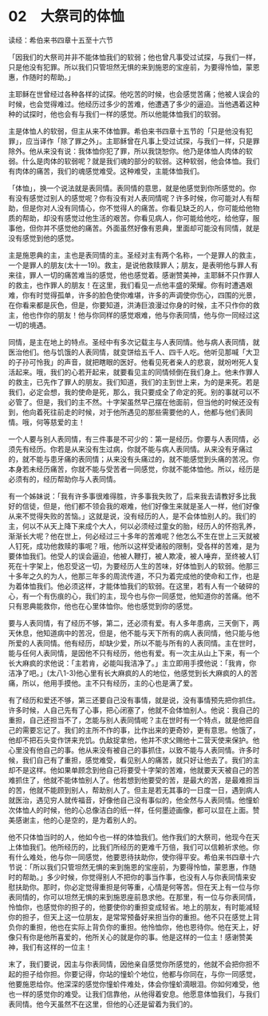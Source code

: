 # 02　大祭司的体恤


读经：希伯来书四章十五至十六节

「因我们的大祭司并非不能体恤我们的软弱；他也曾凡事受过试探，与我们一样，只是他没有犯罪。所以我们只管坦然无惧的来到施恩的宝座前，为要得怜恤，蒙恩惠，作随时的帮助。」

主耶稣在世曾经过各种各样的试探。他吃苦的时候，也会感觉苦痛；他被人误会的时候，也会觉得难过。他经历过多少的苦难，他遭遇了多少的逼迫。当他遇着这种种的试探时，他也会有与我们一样的感觉。所以他能体恤我们的软弱。

主是体恤人的软弱，但主从来不体恤罪。希伯来书四章十五节的「只是他没有犯罪」，应当译作「除了罪之外」。主耶稣曾在凡事上受过试探，与我们一样，只是罪除外。他从来没有说：我体恤你犯了罪，所以我饶恕你。他乃是体恤人肉体的软弱。什么是肉体的软弱呢？就是我们魂的部分的软弱。这种软弱，他会体恤。我们有肉体的痛苦，我们的魂感觉难受。这种难受，主能体恤我们。

「体恤」，换一个说法就是表同情。表同情的意思，就是他感觉到你所感觉的。你有没有感觉过别人的感觉呢？你有没有对人表同情呢？许多时候，你可能对人有帮助，但是你对人没有同情心，你不觉得人的痛苦。你看见缺乏的人，你可能给他物质的帮助，却没有感觉过他生活的艰苦。你看见病人，你可能给他吃，给他穿，服事他，但你并不感觉他的痛苦。外面虽然好像有恩典，里面却可能没有同情，就是没有感觉到他的感觉。

主是施恩典的主，主也是表同情的主。圣经对主有两个名称，一个是罪人的救主，一个是罪人的朋友(太十一19)。救主，是说他救赎罪人；朋友，是表明他与罪人有来往，罪人一切的痛苦难当的感觉，他也感觉着。感谢赞美神，主耶稣不只作罪人的救主，也作罪人的朋友！在这里，我们看见一点他丰盛的荣耀。你有时遭遇艰难，你有时觉得孤单，许多的脸色使你难堪，许多的声调使你伤心，四围的光景，在你看来都是灰色，但是，你要知道，洪涛巨浪漫过你身的时候，主不只作你的救主，他也作你的朋友！他与你同样的感觉艰难，他与你表同情，他与你一同经过这一切的境遇。

同情，是主在地上的特点。圣经中有多次记载主与人表同情。他与病人表同情，就医治他们。他与饥饿的人表同情，就变饼给五千人、四千人吃。他听见那喊「大卫的子孙可怜我」的声音，就把瞎眼的医好。他看见死者亲人的悲哀，就吩咐死人复活起来。哦，我们的心若开起来，就要看见主的同情倾倒在我们身上。他未作罪人的救主，已先作了罪人的朋友。我们知道，我们的主到世上来，为的是来死。若是我们，必定会想，我的使命是死，那么，我只要成全了命定的死。别的事就可以不必管了。但是，我们的主不然。十字架虽然早己摆在他面前，但当他的时候还没有到，他向着死往前走的时候，对于他所遇见的那些需要他的人，他都与他们表同情。哦，何等慈爱的主！

一个人要与别人表同情，有三件事是不可少的：第一是经历。你要与人表同情，必须先有经历。你若是从来没有生过病，你就不能与病人表同情。从来没有牙痛过的，就不能与患牙痛的表同情；从来没有头痛过的，就不能感觉到头痛的苦况。你本身若未经历痛苦，你就不能与受苦者一同感觉，你就不能体恤他。所以，经历是必须有的，经历帮助你与人表同情。

有一个姊妹说：「我有许多事很难得胜，许多事我失败了，后来我去请教好多比我好的信徒，但是，他们都不领会我的艰难，他们好像生来就是圣人一样，他们好像从来不觉得失败的苦恼。」这就是说，没有经历的人，是不会体恤别人的。我们的主，何以不从天上降下来成个大人，何以必须经过童女的胎，经历人的怀抱乳养，渐渐长大呢？他在世上，何必经过三十多年的苦难呢？他怎么不生在世上三天就被人钉死，成功他救赎的事呢？哦，他所以这样受诸般的限制，受各样的苦难，是为要体恤我们。他受人的误会逼迫，他被人鞭打，被人欺凌，被人唾弃，至终被人钉死在十字架上，他忍受这一切，为要经历人生的苦味，好体恤到人的软弱。他那三十多年之久的为人，他那三年多的周流传道，不只为着完成他的使命和工作，也是为着体恤我们。他必须这样，才能体恤我们的软弱。在这里，若有人有一个破碎的心，有一个有伤痕的心，我们的主，现今也与你一同感觉，他知道你的苦痛。他不只有恩典能救你，他也在心里体恤你。他也感觉到你的感觉。

要与人表同情，有了经历不够，第二，还必须有爱。有人多年患病，三天倒下，两天休息，他知道病中的苦况，但是，他不能与天下所有的病人表同情，他只能与他所爱的人表同情。他有经历，却缺少爱，所以不能与所有的人表同情。主在世时，能与任何人表同情，是因他不只有经历，他也有爱。有一次主从山上下来，有一个长大麻疯的求他说：「主若肯，必能叫我洁净了。」主立即用手摸他说：「我肯，你洁净了吧。」(太八1-3)他心里有长大麻疯的人的地位，他感觉到长大麻疯的人的苦痛，所以，他用手摸他。主不只有经历，主的心也是满了爱。

有了经历和爱还不够，第三还要自己没有事情，就是说，没有事情预先把你抓住。许多时候，人自己先有了心事，把心闭塞了，他就不会体恤别人。他说：我自己的重担，自己还担当不了，怎能与别人表同情呢？主在世时有一个特点，就是他把自己的需要忘记了。我们的主所不作的事，比作出来的更奇妙，更有意思。他饿了，他却不把石头变作饼来充饥。仇敌捉拿他，他并不求父赐他十二营天使来保护。他心里没有他自己的事。他从来没有被自己的事抓住，以致不能与人表同情。许多时候，我们自己有了重担，感觉难受，看见别人的痛苦，就只好让他去了。我们的主却不是这样。他如果单顾念到他自己将要受十字架的苦难，他就要天天被自己的苦难抓住了，他就不能体恤别人了。他若想到他要受的苦，是最大的苦，是最难担当的苦，他就不能顾到别人，帮助别人了。但主是若无其事的一日度一日，遇到病人就医治，遇见穷人就传福音，好像他自己没有事似的，他全然与人表同情。他憧蚧次体恤人的时候，他的心总像洁白的纸一样，任何墨迹画像，都可以显在上面。赞美感谢主，他的心是空的，是为着别人的。

他不只体恤当时的人，他如今也一样的体恤我们。他作我们的大祭司，他现今在天上体恤我们。他所经历的，比我们所经历的更难千万倍，我们可以信赖祈求他。你有什么难处，他与你一同感觉，他要恩待扶助你，使你得平安。希伯来书四章十六节说：「所以我们只管坦然无惧的来到施恩的宝座前，为要得怜恤，蒙恩惠，作随时的帮助。」多少时候，你觉得别人不把你的事当作事，也没有人与你表同情来安慰扶助你。那时，你必定觉得重担是何等重，心情是何等苦。但在天上有一位与你表同情的，你可以坦然无惧的来到施恩座前恳求他。在那里，有一位与你表同情，怜恤你，也感觉你的担子的，他要使你的重担变成轻省。地上的朋友，有时能减轻你的担子，但天上这一位朋友，是常常预备好来担当你的重担。他不只在感觉上背负你的重担，他也在实际上背负你的重担。他怜恤你，他也恩待你。他在天上，好像只有你是他所喜爱的，他所关心的就是你的事。他是这样的一位主！感谢赞美神，我们有这样的一位主！

末了，我们要说，因主与你表同情，因他亲自感觉你所感觉的，他就不会把你担不起的担子给你担。你要记得，你站的憧蚧个地位，他都与你同在，与你一同感觉，他要施恩给你。他深深的感觉你憧蚧件难处，体会你憧蚧滴眼泪。你如何难受，他也一样的感觉你的难受。让我们信靠他，从他得着安息。他愿意体恤我们，与我们表同情。他今天虽然不在这里，但他的心还是留着为我们的。

